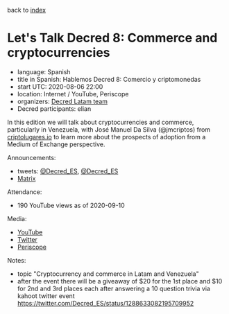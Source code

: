back to [index](index.md)

# Let's Talk Decred 8: Commerce and cryptocurrencies

- language: Spanish
- title in Spanish: Hablemos Decred 8: Comercio y criptomonedas
- start UTC: 2020-08-06 22:00
- location: Internet / YouTube, Periscope
- organizers: [Decred Latam team](https://twitter.com/Decred_ES)
- Decred participants: elian

In this edition we will talk about cryptocurrencies and commerce, particularly in Venezuela, with José Manuel Da Silva (@jmcriptos) from [criptolugares.io](https://www.criptolugares.io/) to learn more about the prospects of adoption from a Medium of Exchange perspective.

Announcements:

- tweets: [@Decred_ES](https://twitter.com/Decred_ES/status/1288633074050306052), [@Decred_ES](https://twitter.com/Decred_ES/status/1291487382479544323)
- [Matrix](https://matrix.to/#/!clHjlICBEtCtAdTupf:decred.org/$WBhOkO8DrwljNmRn588o8Qhu6RUf41YsTGzpMyG5m0A)

Attendance:

- 190 YouTube views as of 2020-09-10

Media:

- [YouTube](https://www.youtube.com/watch?v=z-6a_tgE89E)
- [Twitter](https://twitter.com/Decred_ES/status/1291494299561947136)
- [Periscope](https://www.pscp.tv/w/cfsjajF6WUViTEFxcXlsS2V8MU9kS3JXTmxXUWxHWI86yOUyc2A5Ar6K_ZVIjrQyxTF71fySL9yTVihOgJ9e)

Notes:

- topic "Cryptocurrency and commerce in Latam and Venezuela"
- after the event there will be a giveaway of $20 for the 1st place and $10 for 2nd and 3rd places each after answering a 10 question trivia via kahoot twitter event https://twitter.com/Decred_ES/status/1288633082195709952

